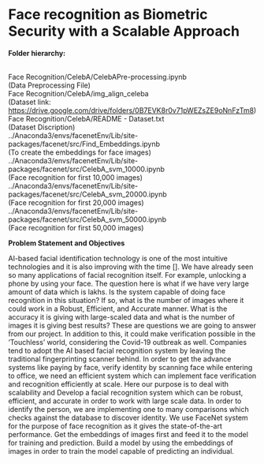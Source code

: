 # Face recognition as Biometric Security with a Scalable Approach

**Folder hierarchy:**

<br>Face Recognition/CelebA/CelebAPre-processing.ipynb </br> (Data Preprocessing File) &nbsp;
<br>Face Recognition/CelebA/img_align_celeba </br>(Dataset link: https://drive.google.com/drive/folders/0B7EVK8r0v71pWEZsZE9oNnFzTm8)
<br>Face Recognition/CelebA/README - Dataset.txt</br> (Dataset Discription)
<br>../Anaconda3/envs/facenetEnv/Lib/site-packages/facenet/src/Find_Embeddings.ipynb</br> (To create the embeddings for face images)
<br>../Anaconda3/envs/facenetEnv/Lib/site-packages/facenet/src/CelebA_svm_10000.ipynb</br> (Face recognition for first 10,000 images)
<br>../Anaconda3/envs/facenetEnv/Lib/site-packages/facenet/src/CelebA_svm_20000.ipynb</br> (Face recognition for first 20,000 images)
<br>../Anaconda3/envs/facenetEnv/Lib/site-packages/facenet/src/CelebA_svm_50000.ipynb</br> (Face recognition for first 50,000 images)

**Problem Statement and Objectives**

AI-based facial identification technology is one of the most intuitive technologies and it is also improving with the time []. We have already seen so many applications of facial recognition itself. For example, unlocking a phone by using your face.
The question here is what if we have very large amount of data which is lakhs. Is the system capable of doing face recognition in this situation? If so, what is the number of images where it could work in a Robust, Efficient, and Accurate manner. What is the accuracy it is giving with large-scaled data and what is the number of images it is giving best results? These are questions we are going to answer from our project. 
In addition to this, it could make verification possible in the ‘Touchless’ world, considering the Covid-19 outbreak as well. Companies tend to adopt the AI based facial recognition system by leaving the traditional fingerprinting scanner behind. In order to get the advance systems like paying by face, verify identity by scanning face while entering to office, we need an efficient system which can implement face verification and recognition efficiently at scale. 
Here our purpose is to deal with scalability and Develop a facial recognition system which can be robust, efficient, and accurate in order to work with large scale data. In order to identify the person, we are implementing one to many comparisons which checks against the database to discover identity. We use FaceNet system for the purpose of face recognition as it gives the state-of-the-art performance. Get the embeddings of images first and feed it to the model for training and prediction. Build a model by using the embeddings of images in order to train the model capable of predicting an individual.

